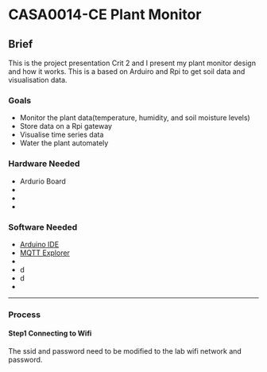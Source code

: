 # CASA0014-CE Plant Monitor
## Brief
This is the project presentation Crit 2 and I present my plant monitor design and how it works. This is a based on Arduiro and Rpi to get soil data and visualisation data.

### Goals
- Monitor the plant data(temperature, humidity, and soil moisture levels)
- Store data on a Rpi gateway
- Visualise time series data
- Water the plant automately

### Hardware Needed
- Ardurio Board
- 
-
-

### Software Needed
- [Arduino IDE](https://www.arduino.cc/en/software)
- [MQTT Explorer](http://mqtt-explorer.com/)
- 
- d
- d
-

***
### Process
#### Step1 Connecting to Wifi
The ssid and password need to be modified to the lab wifi network and password.
> 

